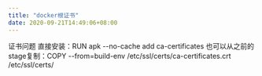 ```yaml
---
title: "docker根证书"
date: 2020-09-21T14:49:06+08:00
---
```

证书问题
直接安装：RUN apk --no-cache add ca-certificates
也可以从之前的stage复制：COPY --from=build-env /etc/ssl/certs/ca-certificates.crt /etc/ssl/certs/